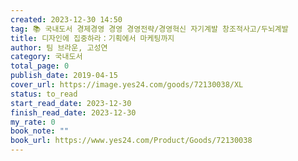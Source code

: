 ```yaml
---
created: 2023-12-30 14:50
tag: 📚 국내도서 경제경영 경영 경영전략/경영혁신 자기계발 창조적사고/두뇌계발
title: 디자인에 집중하라：기획에서 마케팅까지
author: 팀 브라운, 고성연
category: 국내도서
total_page: 0
publish_date: 2019-04-15
cover_url: https://image.yes24.com/goods/72130038/XL
status: to_read
start_read_date: 2023-12-30
finish_read_date: 2023-12-30
my_rate: 0
book_note: ""
book_url: https://www.yes24.com/Product/Goods/72130038
---
```



